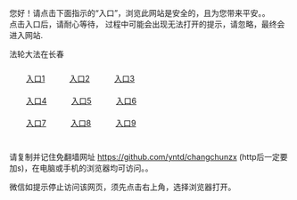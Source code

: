 您好！请点击下面指示的“入口”，浏览此网站是安全的，且为您带来平安。。 <br/>
点击入口后，请耐心等待， 过程中可能会出现无法打开的提示，请忽略，最终会进入网站. </br>

法轮大法在长春<br/>
<div style="padding:10px"><a style="margin:20px" target="_blank" href="https://dh432fvvmgunz.cloudfront.net/2Qpsp?cjwpjad" id="ccLink1" rel="nofollow">入口1</a> <a target="_blank" style="margin:20px" href="https://d3lvx9t14n6y4z.cloudfront.net/2Qpsp?qdotazo" id="ccLink2" rel="nofollow">入口2</a> <a style="margin:20px" target="_blank" href="https://d1qowr2hl0ytye.cloudfront.net/2Qpsp?lzsrn" id="ccLink3" rel="nofollow">入口3</a></div>

<div style="padding:10px" ><a style="margin:20px" target="_blank" href="https://dh432fvvmgunz.cloudfront.net/2Qpsp?cjwpjad" id="ccLink4" rel="nofollow">入口4</a> <a style="margin:20px" href="https://d3lvx9t14n6y4z.cloudfront.net/2Qpsp?qdotazo" target="_blank" id="ccLink5" rel="nofollow">入口5</a> <a style="margin:20px" href="https://d1qowr2hl0ytye.cloudfront.net/2Qpsp?lzsrn" target="_blank" id="ccLink6" rel="nofollow">入口6</a></div>

<div style="padding:10px"><a style="margin:20px" target="_blank" href="https://dh432fvvmgunz.cloudfront.net/2Qpsp?cjwpjad" id="ccLink7" rel="nofollow">入口7</a> <a style="margin:20px" href="https://d3lvx9t14n6y4z.cloudfront.net/2Qpsp?qdotazo" target="_blank" id="ccLink8" rel="nofollow">入口8</a> <a style="margin:20px" target="_blank" href="https://d1qowr2hl0ytye.cloudfront.net/2Qpsp?lzsrn" id="ccLink9" rel="nofollow">入口9</a></div>

<br/>



请复制并记住免翻墙网址 https://github.com/yntd/changchunzx (http后一定要加s)，在电脑或手机的浏览器均可访问。。<br/>

微信如提示停止访问该网页，须先点击右上角，选择浏览器打开。
